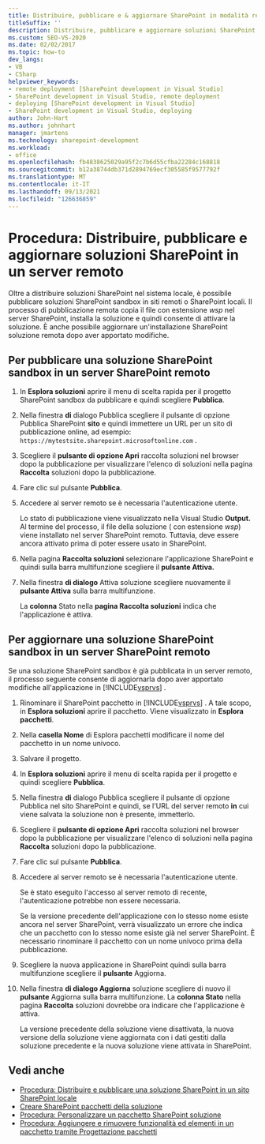 ```yaml
---
title: Distribuire, pubblicare e & aggiornare SharePoint in modalità remota
titleSuffix: ''
description: Distribuire, pubblicare e aggiornare soluzioni SharePoint sandbox in un sito remoto o in un sito SharePoint locale.
ms.custom: SEO-VS-2020
ms.date: 02/02/2017
ms.topic: how-to
dev_langs:
- VB
- CSharp
helpviewer_keywords:
- remote deployment [SharePoint development in Visual Studio]
- SharePoint development in Visual Studio, remote deployment
- deploying [SharePoint development in Visual Studio]
- SharePoint development in Visual Studio, deploying
author: John-Hart
ms.author: johnhart
manager: jmartens
ms.technology: sharepoint-development
ms.workload:
- office
ms.openlocfilehash: fb4838625029a95f2c7b6d55cfba22284c168818
ms.sourcegitcommit: b12a38744db371d2894769ecf305585f9577792f
ms.translationtype: MT
ms.contentlocale: it-IT
ms.lasthandoff: 09/13/2021
ms.locfileid: "126636859"
---
```

# <a name="how-to-deploy-publish-and-upgrade-sharepoint-solutions-on-a-remote-server"></a>Procedura: Distribuire, pubblicare e aggiornare soluzioni SharePoint in un server remoto
  Oltre a distribuire soluzioni SharePoint nel sistema locale, è possibile pubblicare soluzioni SharePoint sandbox in siti remoti o SharePoint locali. Il processo di pubblicazione remota copia il file con estensione *wsp* nel server SharePoint, installa la soluzione e quindi consente di attivare la soluzione. È anche possibile aggiornare un'installazione SharePoint soluzione remota dopo aver apportato modifiche.

## <a name="to-publish-a-sandboxed-sharepoint-solution-to-a-remote-sharepoint-server"></a>Per pubblicare una soluzione SharePoint sandbox in un server SharePoint remoto

1. In **Esplora soluzioni** aprire il menu di scelta rapida per il progetto SharePoint sandbox da pubblicare e quindi scegliere **Pubblica**.

2. Nella finestra **di** dialogo Pubblica scegliere il pulsante di opzione Pubblica SharePoint **sito** e quindi immettere un URL per un sito di pubblicazione online, ad esempio: `https://mytestsite.sharepoint.microsoftonline.com` .

3. Scegliere il **pulsante di opzione Apri** raccolta soluzioni nel browser dopo la pubblicazione per visualizzare l'elenco di soluzioni nella pagina **Raccolta** soluzioni dopo la pubblicazione.

4. Fare clic sul pulsante **Pubblica**.

5. Accedere al server remoto se è necessaria l'autenticazione utente.

     Lo stato di pubblicazione viene visualizzato nella Visual Studio **Output.** Al termine del processo, il file della soluzione ( con estensione *wsp*) viene installato nel server SharePoint remoto. Tuttavia, deve essere ancora attivato prima di poter essere usato in SharePoint.

6. Nella pagina **Raccolta soluzioni** selezionare l'applicazione SharePoint e quindi sulla barra multifunzione scegliere il **pulsante Attiva.**

7. Nella finestra **di dialogo** Attiva soluzione scegliere nuovamente il **pulsante Attiva** sulla barra multifunzione.

     La **colonna** Stato nella **pagina Raccolta soluzioni** indica che l'applicazione è attiva.

## <a name="to-upgrade-a-sandboxed-sharepoint-solution-on-a-remote-sharepoint-server"></a>Per aggiornare una soluzione SharePoint sandbox in un server SharePoint remoto
 Se una soluzione SharePoint sandbox è già pubblicata in un server remoto, il processo seguente consente di aggiornarla dopo aver apportato modifiche all'applicazione in [!INCLUDE[vsprvs](../sharepoint/includes/vsprvs-md.md)] .

1. Rinominare il SharePoint pacchetto in [!INCLUDE[vsprvs](../sharepoint/includes/vsprvs-md.md)] . A tale scopo, in **Esplora soluzioni** aprire il pacchetto. Viene visualizzato in **Esplora pacchetti**.

2. Nella **casella Nome**  di Esplora pacchetti modificare il nome del pacchetto in un nome univoco.

3. Salvare il progetto.

4. In **Esplora soluzioni** aprire il menu di scelta rapida per il progetto e quindi scegliere **Pubblica**.

5. Nella finestra **di** dialogo Pubblica scegliere il pulsante di opzione Pubblica nel sito SharePoint e quindi, se l'URL del server remoto **in** cui viene salvata la soluzione non è presente, immetterlo.

6. Scegliere il **pulsante di opzione Apri** raccolta soluzioni nel browser dopo la pubblicazione per visualizzare l'elenco di soluzioni nella pagina **Raccolta** soluzioni dopo la pubblicazione.

7. Fare clic sul pulsante **Pubblica**.

8. Accedere al server remoto se è necessaria l'autenticazione utente.

     Se è stato eseguito l'accesso al server remoto di recente, l'autenticazione potrebbe non essere necessaria.

     Se la versione precedente dell'applicazione con lo stesso nome esiste ancora nel server SharePoint, verrà visualizzato un errore che indica che un pacchetto con lo stesso nome esiste già nel server SharePoint. È necessario rinominare il pacchetto con un nome univoco prima della pubblicazione.

9. Scegliere la nuova applicazione in SharePoint quindi sulla barra multifunzione scegliere il **pulsante** Aggiorna.

10. Nella finestra **di dialogo Aggiorna** soluzione scegliere di nuovo il **pulsante** Aggiorna sulla barra multifunzione. La **colonna Stato** nella pagina **Raccolta** soluzioni dovrebbe ora indicare che l'applicazione è attiva.

     La versione precedente della soluzione viene disattivata, la nuova versione della soluzione viene aggiornata con i dati gestiti dalla soluzione precedente e la nuova soluzione viene attivata in SharePoint.

## <a name="see-also"></a>Vedi anche
- [Procedura: Distribuire e pubblicare una soluzione SharePoint in un sito SharePoint locale](../sharepoint/how-to-deploy-and-publish-a-sharepoint-solution-to-a-local-sharepoint-site.md)
- [Creare SharePoint pacchetti della soluzione](../sharepoint/creating-sharepoint-solution-packages.md)
- [Procedura: Personalizzare un pacchetto SharePoint soluzione](../sharepoint/how-to-customize-a-sharepoint-solution-package.md)
- [Procedura: Aggiungere e rimuovere funzionalità ed elementi in un pacchetto tramite Progettazione pacchetti](../sharepoint/how-to-add-and-remove-features-and-items-to-a-package-by-using-the-package-designer.md)
